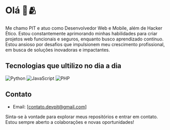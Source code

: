 # Olá 👋🫂

Me chamo PIT e atuo como Desenvolvedor Web e Mobile, além de Hacker Ético. Estou constantemente aprimorando minhas habilidades para criar projetos web funcionais e seguros, enquanto busco aprendizado contínuo.
Estou ansioso por desafios que impulsionem meu crescimento profissional, em busca de soluções inovadoras e impactantes.

## Tecnologias que ultilizo no dia a dia

![Python](https://img.shields.io/badge/Python-3776AB?style=for-the-badge&logo=python&logoColor=white)
![JavaScript](https://img.shields.io/badge/JavaScript-323330?style=for-the-badge&logo=javascript&logoColor=F7DF1E)
![PHP](https://img.shields.io/badge/PHP-777BB4?style=for-the-badge&logo=php&logoColor=white)


## Contato

- Email: [contato.devpit@gmail.com]

Sinta-se à vontade para explorar meus repositórios e entrar em contato. Estou sempre aberto a colaborações e novas oportunidades!
